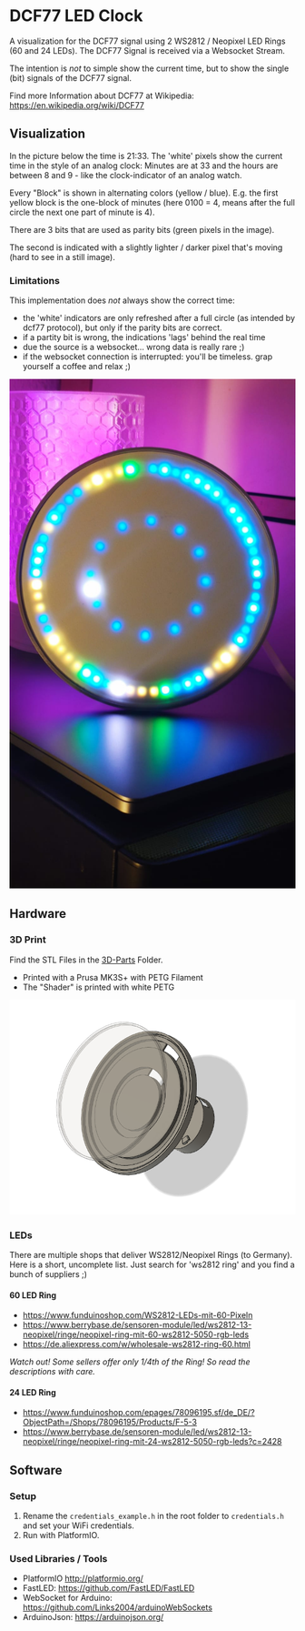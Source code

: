 # DCF77 LED Clock

A visualization for the DCF77 signal using 2 WS2812 / Neopixel LED Rings (60 and 24 LEDs). The DCF77 Signal is received via a Websocket Stream.


The intention is *not* to simple show the current time, but to show the single (bit) signals of the DCF77 signal.

Find more Information about DCF77 at Wikipedia: https://en.wikipedia.org/wiki/DCF77

## Visualization

In the picture below the time is 21:33. The 'white' pixels show the current time in the style of an analog clock: Minutes are at 33 and the hours are between 8 and 9 - like the clock-indicator of an analog watch.

Every "Block" is shown in alternating colors (yellow / blue). E.g. the first yellow block is the one-block of minutes (here 0100 = 4, means after the full circle the next one part of minute is 4).

There are 3 bits that are used as parity bits (green pixels in the image).

The second is indicated with a slightly lighter / darker pixel that's moving (hard to see in a still image).

### Limitations

This implementation does *not* always show the correct time:
- the 'white' indicators are only refreshed after a full circle (as intended by dcf77 protocol), but only if the parity bits are correct.
- if a partity bit is wrong, the indications 'lags' behind the real time
- due the source is a websocket... wrong data is really rare ;)
- if the websocket connection is interrupted: you'll be timeless. grap yourself a coffee and relax ;)


![3D Printed Clock](./static/dcf77-clock.jpeg)

## Hardware

### 3D Print

Find the STL Files in the [3D-Parts](./3d-parts) Folder. 

- Printed with a Prusa MK3S+ with PETG Filament
- The "Shader" is printed with white PETG

![3D Printed Clock](./static/rendered_image.png)


### LEDs

There are multiple shops that deliver WS2812/Neopixel Rings (to Germany). Here is a short, uncomplete list. Just search for 'ws2812 ring' and you find a bunch of suppliers ;)

#### 60 LED Ring

- https://www.funduinoshop.com/WS2812-LEDs-mit-60-Pixeln
- https://www.berrybase.de/sensoren-module/led/ws2812-13-neopixel/ringe/neopixel-ring-mit-60-ws2812-5050-rgb-leds
- https://de.aliexpress.com/w/wholesale-ws2812-ring-60.html

*Watch out! Some sellers offer only 1/4th of the Ring! So read the descriptions with care.*

#### 24 LED Ring

- https://www.funduinoshop.com/epages/78096195.sf/de_DE/?ObjectPath=/Shops/78096195/Products/F-5-3
- https://www.berrybase.de/sensoren-module/led/ws2812-13-neopixel/ringe/neopixel-ring-mit-24-ws2812-5050-rgb-leds?c=2428


## Software

### Setup

1. Rename the `credentials_example.h` in the root folder to `credentials.h` and set your WiFi credentials.
2. Run with PlatformIO.

### Used Libraries / Tools

- PlatformIO http://platformio.org/
- FastLED: https://github.com/FastLED/FastLED
- WebSocket for Arduino: https://github.com/Links2004/arduinoWebSockets
- ArduinoJson: https://arduinojson.org/